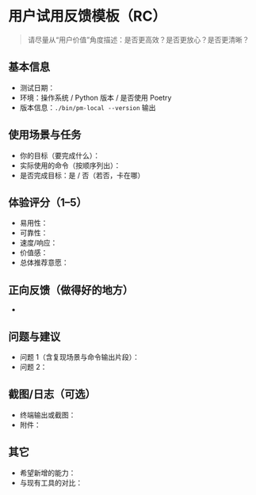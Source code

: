 # 用户试用反馈模板（RC）

> 请尽量从“用户价值”角度描述：是否更高效？是否更放心？是否更清晰？

## 基本信息
- 测试日期：
- 环境：操作系统 / Python 版本 / 是否使用 Poetry
- 版本信息：`./bin/pm-local --version` 输出

## 使用场景与任务
- 你的目标（要完成什么）：
- 实际使用的命令（按顺序列出）：
- 是否完成目标：是 / 否（若否，卡在哪）

## 体验评分（1–5）
- 易用性：
- 可靠性：
- 速度/响应：
- 价值感：
- 总体推荐意愿：

## 正向反馈（做得好的地方）
- 

## 问题与建议
- 问题 1（含复现场景与命令输出片段）：
- 问题 2：

## 截图/日志（可选）
- 终端输出或截图：
- 附件：

## 其它
- 希望新增的能力：
- 与现有工具的对比：
